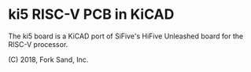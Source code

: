 # ki5 RISC-V PCB in KiCAD

The ki5 board is a KiCAD port of SiFive's HiFive Unleashed board for the
RISC-V processor.

(C) 2018, Fork Sand, Inc.
